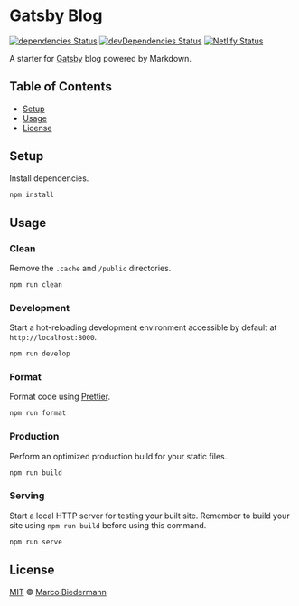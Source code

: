 # Gatsby Blog

[![dependencies Status](https://img.shields.io/david/marcobiedermann/gatsby-shopify)](https://david-dm.org/marcobiedermann/gatsby-shopify)
[![devDependencies Status](https://img.shields.io/david/dev/marcobiedermann/gatsby-shopify)](https://david-dm.org/marcobiedermann/gatsby-shopify?type=dev)
[![Netlify Status](https://api.netlify.com/api/v1/badges/e48fac14-ddb2-4848-9373-75c6501ac91e/deploy-status)](https://app.netlify.com/sites/marcobiedermann-gatsby-blog/deploys)

A starter for [Gatsby](https://www.gatsbyjs.com/) blog powered by Markdown.

## Table of Contents

- [Setup](#setup)
- [Usage](#usage)
- [License](#license)

## Setup

Install dependencies.

```sh
npm install
```

## Usage

### Clean

Remove the `.cache` and `/public` directories.

```sh
npm run clean
```

### Development

Start a hot-reloading development environment accessible by default at `http://localhost:8000`.

```sh
npm run develop
```

### Format

Format code using [Prettier](https://prettier.io/).

```sh
npm run format
```

### Production

Perform an optimized production build for your static files.

```sh
npm run build
```

### Serving

Start a local HTTP server for testing your built site. Remember to build your site using `npm run build` before using this command.

```sh
npm run serve
```

## License

[MIT](LICENSE) © [Marco Biedermann](https://github.com/marcobiedermann)